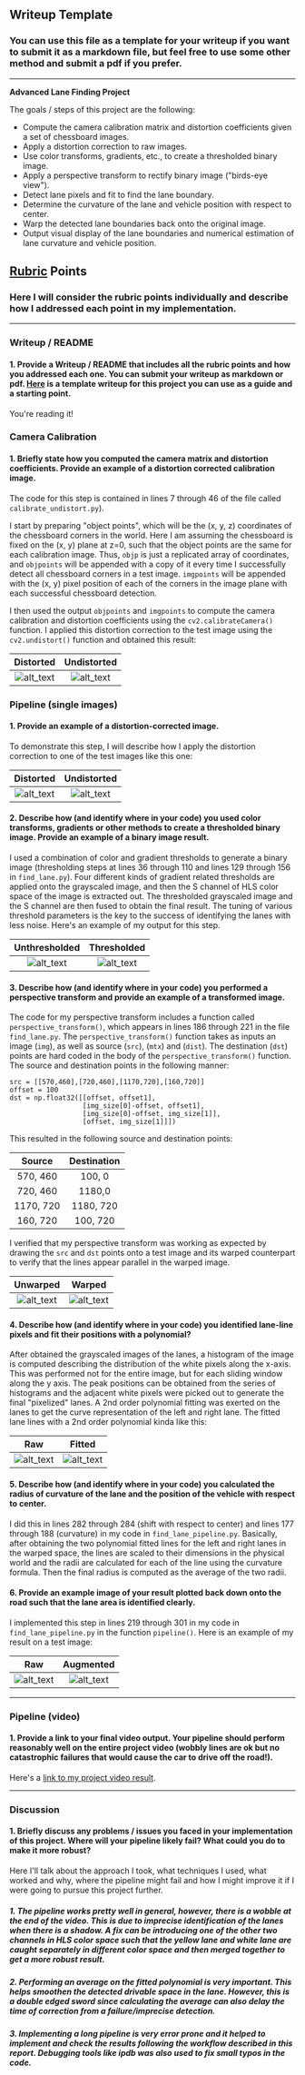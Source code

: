 ## Writeup Template
### You can use this file as a template for your writeup if you want to submit it as a markdown file, but feel free to use some other method and submit a pdf if you prefer.

---

**Advanced Lane Finding Project**

The goals / steps of this project are the following:

* Compute the camera calibration matrix and distortion coefficients given a set of chessboard images.
* Apply a distortion correction to raw images.
* Use color transforms, gradients, etc., to create a thresholded binary image.
* Apply a perspective transform to rectify binary image ("birds-eye view").
* Detect lane pixels and fit to find the lane boundary.
* Determine the curvature of the lane and vehicle position with respect to center.
* Warp the detected lane boundaries back onto the original image.
* Output visual display of the lane boundaries and numerical estimation of lane curvature and vehicle position.

[//]: # (Image References)

[image0]: ./camera_cal/calibration1.jpg "Distorted"
[image1]: ./output_images/undistorted_calibration1.jpg "Undistorted"
[image2]: ./test_images/test1.jpg "Raw Road Image"
[image3]: ./output_images/undistorted_test1.jpg "Undistorted Road Image"
[image4]: ./output_images/thresholded_test1.png "Thresholded Binary Image"
[image5]: ./test_images/straight_lines1.jpg "Unwarped Straight Line"
[image6]: ./output_images/warped_straight_lines1.jpg "Warped Straight Line"
[image7]: ./test_images/test2.jpg "Unfit Visual"
[image8]: ./output_images/poly_test2.jpg "Fit Visual"
[image9]: ./test_images/test3.jpg "Output"
[image10]: ./output_images/aug_test3.jpg "Output"
[video1]: ./project_video.mp4 "Video"

## [Rubric](https://review.udacity.com/#!/rubrics/571/view) Points
### Here I will consider the rubric points individually and describe how I addressed each point in my implementation.  

---
### Writeup / README

#### 1. Provide a Writeup / README that includes all the rubric points and how you addressed each one.  You can submit your writeup as markdown or pdf.  [Here](https://github.com/udacity/CarND-Advanced-Lane-Lines/blob/master/writeup_template.md) is a template writeup for this project you can use as a guide and a starting point.  

You're reading it!
### Camera Calibration

#### 1. Briefly state how you computed the camera matrix and distortion coefficients. Provide an example of a distortion corrected calibration image.

The code for this step is contained in lines 7 through 46 of the file called `calibrate_undistort.py`).  

I start by preparing "object points", which will be the (x, y, z) coordinates of the chessboard corners in the world. Here I am assuming the chessboard is fixed on the (x, y) plane at z=0, such that the object points are the same for each calibration image.  Thus, `objp` is just a replicated array of coordinates, and `objpoints` will be appended with a copy of it every time I successfully detect all chessboard corners in a test image.  `imgpoints` will be appended with the (x, y) pixel position of each of the corners in the image plane with each successful chessboard detection.  

I then used the output `objpoints` and `imgpoints` to compute the camera calibration and distortion coefficients using the `cv2.calibrateCamera()` function.  I applied this distortion correction to the test image using the `cv2.undistort()` function and obtained this result: 

Distorted                  |  Undistorted
:-------------------------:|:-------------------------:
![alt_text][image0]        |  ![alt_text][image1]

### Pipeline (single images)

#### 1. Provide an example of a distortion-corrected image.
To demonstrate this step, I will describe how I apply the distortion correction to one of the test images like this one:

Distorted                  |  Undistorted
:-------------------------:|:-------------------------:
![alt_text][image2]        |  ![alt_text][image3]

#### 2. Describe how (and identify where in your code) you used color transforms, gradients or other methods to create a thresholded binary image.  Provide an example of a binary image result.
I used a combination of color and gradient thresholds to generate a binary image (thresholding steps at lines 36 through 110 and lines 129 through 156 in `find_lane.py`).  Four different kinds of gradient related thresholds are applied onto the grayscaled image, and then the S channel of HLS color space of the image is extracted out. The thresholded grayscaled image and the S channel are then fused to obtain the final result. The tuning of various threshold parameters is the key to the
success of identifying the lanes with less noise. Here's an example of my output for this step.  

Unthresholded              | Thresholded 
:-------------------------:|:-------------------------:
![alt_text][image2]        |  ![alt_text][image4]


#### 3. Describe how (and identify where in your code) you performed a perspective transform and provide an example of a transformed image.

The code for my perspective transform includes a function called `perspective_transform()`, which appears in lines 186 through 221 in the file `find_lane.py`.  The `perspective_transform()` function takes as inputs an image (`img`), as well as source (`src`), (`mtx`) and (`dist`). The destination (`dst`) points are hard coded in the body of the `perspective_transform()` function.  The source and destination points in the following manner:

```
src = [[570,460],[720,460],[1170,720],[160,720]]
offset = 100
dst = np.float32([[offset, offset1],
                  [img_size[0]-offset, offset1],
                  [img_size[0]-offset, img_size[1]],
                  [offset, img_size[1]]])

```
This resulted in the following source and destination points:

| Source        | Destination   | 
|:-------------:|:-------------:| 
| 570, 460      | 100, 0        | 
| 720, 460      | 1180,0        |
| 1170, 720     | 1180, 720     |
| 160, 720      | 100, 720      |

I verified that my perspective transform was working as expected by drawing the `src` and `dst` points onto a test image and its warped counterpart to verify that the lines appear parallel in the warped image.

Unwarped                   | Warped 
:-------------------------:|:-------------------------:
![alt_text][image5]        |  ![alt_text][image6]

#### 4. Describe how (and identify where in your code) you identified lane-line pixels and fit their positions with a polynomial?

After obtained the grayscaled images of the lanes, a histogram of the image is computed describing the distribution of the white pixels along the x-axis. This was performed not for the entire image, but for each sliding window along the y axis. The peak positions can be obtained from the series of histograms and the adjacent white pixels were picked out to generate the final "pixelized" lanes. A 2nd order polynomial fitting was exerted on the lanes to get the curve representation of the left
and right lane. The fitted lane lines with a 2nd order polynomial kinda like this:

Raw                        | Fitted 
:-------------------------:|:-------------------------:
![alt_text][image7]        |  ![alt_text][image8]

#### 5. Describe how (and identify where in your code) you calculated the radius of curvature of the lane and the position of the vehicle with respect to center.

I did this in lines 282 through 284 (shift with respect to center) and lines 177 through 188 (curvature) in my code in `find_lane_pipeline.py`. Basically, after obtaining the two polynomial fitted lines for the left and right lanes in the warped space, the lines are scaled to their dimensions in the physical world and the radii are calculated for each of the line using the curvature formula. Then the final radius is computed as the average of the two radii. 

#### 6. Provide an example image of your result plotted back down onto the road such that the lane area is identified clearly.

I implemented this step in lines 219 through 301 in my code in `find_lane_pipeline.py` in the function `pipeline()`.  Here is an example of my result on a test image:

Raw                        | Augmented
:-------------------------:|:-------------------------:
![alt_text][image9]        |  ![alt_text][image10]

---

### Pipeline (video)

#### 1. Provide a link to your final video output.  Your pipeline should perform reasonably well on the entire project video (wobbly lines are ok but no catastrophic failures that would cause the car to drive off the road!).

Here's a [link to my project video result](https://youtu.be/UmeZT9RTjqE). 

---

### Discussion

#### 1. Briefly discuss any problems / issues you faced in your implementation of this project.  Where will your pipeline likely fail?  What could you do to make it more robust?

Here I'll talk about the approach I took, what techniques I used, what worked and why, where the pipeline might fail and how I might improve it if I were going to pursue this project further.  

##### 1. The pipeline works pretty well in general, however, there is a wobble at the end of the video. This is due to imprecise identification of the lanes when there is a shadow. A fix can be introducing one of the other two channels in HLS color space such that the yellow lane and white lane are caught separately in different color space and then merged together to get a more robust result.

##### 2. Performing an average on the fitted polynomial is very important. This helps smoothen the detected drivable space in the lane. However, this is a double edged sword since calculating the average can also delay the time of correction from a failure/imprecise detection. 


##### 3. Implementing a long pipeline is very error prone and it helped to implement and check the results following the workflow described in this report. Debugging tools like ipdb was also used to fix small typos in the code.
